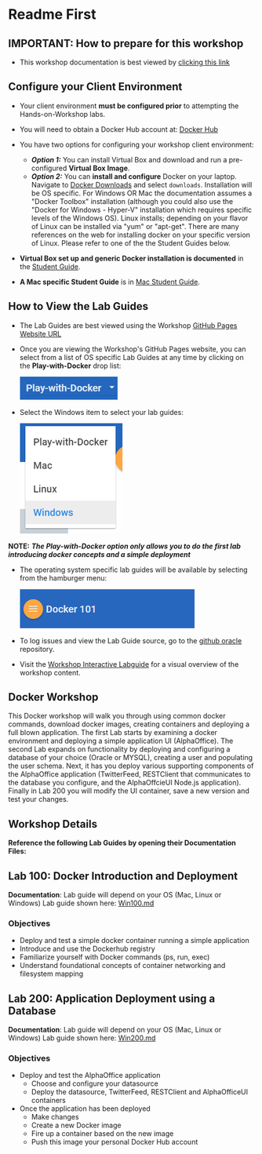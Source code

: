 # Readme First

## IMPORTANT: How to prepare for this workshop

- This workshop documentation is best viewed by [clicking this link](https://oracle.github.io/learning-library/workshops/docker/)

## Configure your Client Environment

- Your client environment **must be configured prior** to attempting the Hands-on-Workshop labs.
- You will need to obtain a Docker Hub account at: [Docker Hub](https://hub.docker.com/)
- You have two options for configuring your workshop client environment: 
     - ***Option 1:*** You can install Virtual Box and download and run a pre-configured **Virtual Box Image**.
     - ***Option 2:*** You can **install and configure** Docker on your laptop.  Navigate to [Docker Downloads](http://docker.com) and select `downloads`. Installation will be OS specific. For Windows OR Mac the documentation assumes a "Docker Toolbox" installation (although you could also use the "Docker for Windows - Hyper-V" installation which requires specific levels of the Windows OS). Linux installs; depending on your flavor of Linux can be installed via "yum" or "apt-get". There are many references on the web for installing docker on your specific version of Linux. Please refer to one of the the Student Guides below.

- **Virtual Box set up and generic Docker installation is documented** in the [Student Guide](StudentGuide.md).

- **A Mac specific Student Guide** is in [Mac Student Guide](MacStudentGuide.md).

## How to View the Lab Guides

- The Lab Guides are best viewed using the Workshop [GitHub Pages Website URL](https://oracle.github.io/learning-library/workshops/docker/) 

- Once you are viewing the Workshop's GitHub Pages website, you can select from a list of OS specific Lab Guides at any time by clicking on the **Play-with-Docker** drop list:

    ![](images/WorkshopMenu3.png)

- Select the Windows item to select your lab guides:

    ![](images/WorkshopMenu2.6.png)

**NOTE:** ***The Play-with-Docker option only allows you to do the first lab introducing docker concepts and a simple deployment***   

- The operating system specific lab guides will be available by selecting from the hamburger menu:

    ![](images/WorkshopMenu.png)  

- To log issues and view the Lab Guide source, go to the [github oracle](https://github.com/oracle/learning-library/issues/new) repository.
- Visit the [Workshop Interactive Labguide](https://launch.oracle.com/?docker-workshop) for a visual overview of the workshop content.

## Docker Workshop

This Docker workshop will walk you through using common docker commands, download docker images, creating containers and deploying a full blown application. The first Lab starts by examining a docker environment and deploying a simple application UI (AlphaOffice). The second Lab expands on functionality by deploying and configuring a database of your choice (Oracle or MYSQL), creating a user and populating the user schema. Next, it has you deploy various supporting components of the AlphaOffice application (TwitterFeed, RESTClient that communicates to the database you configure, and the AlphaOffcieUI Node.js application). Finally in Lab 200 you will modify the UI container, save a new version and test your changes.

## Workshop Details

**Reference the following Lab Guides by opening their Documentation Files:**

## Lab 100: Docker Introduction and Deployment

**Documentation**: Lab guide will depend on your OS (Mac, Linux or Windows)
Lab guide shown here: [Win100.md](Win100.md)

### Objectives

- Deploy and test a simple docker container running a simple application
- Introduce and use the Dockerhub registry
- Familiarize yourself with Docker commands (ps, run, exec)
- Understand foundational concepts of container networking and filesystem mapping

## Lab 200: Application Deployment using a Database

**Documentation**: Lab guide will depend on your OS (Mac, Linux or Windows) Lab guide shown here: [Win200.md](Win200.md)

### Objectives

- Deploy and test the AlphaOffice application
    - Choose and configure your datasource
    - Deploy the datasource, TwitterFeed, RESTClient and AlphaOfficeUI containers
- Once the application has been deployed
    - Make changes
    - Create a new Docker image
    - Fire up a container based on the new image
    - Push this image your personal Docker Hub account
